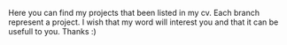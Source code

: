 Here you can find my projects that been listed in my cv.
Each branch represent a project.
I wish that my word will interest you and that it can be usefull to you.
Thanks :)

